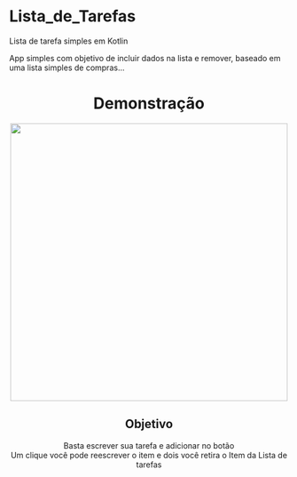 # Lista_de_Tarefas
Lista de tarefa simples em Kotlin 

App simples com objetivo de incluir dados na lista e remover, baseado em uma lista simples de compras...

<div align="center">
  <h1>Demonstração</h1>
  <img height="500em" src="https://user-images.githubusercontent.com/58201578/168497758-4600dd0a-1f90-4832-88e8-d469961ab0b0.png"/>
  <h2>Objetivo</h2>
  <p>Basta escrever sua tarefa e adicionar no botão </br> Um clique você pode reescrever o item e dois você retira o Item da Lista de tarefas</p>
  <h2></h2>
</div>
